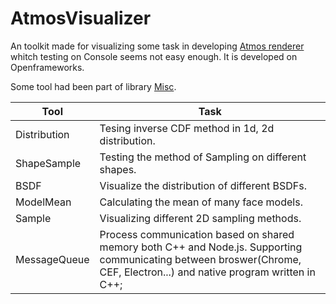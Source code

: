 # AtmosVisualizer
An toolkit made for visualizing some task in developing [Atmos renderer](https://github.com/BentleyBlanks/Atmos) whitch testing on Console seems not easy enough. It is developed on Openframeworks. 

Some tool had been part of library [Misc](https://github.com/BentleyBlanks/Misc).

Tool | Task
---- |----
Distribution | Tesing inverse CDF method in 1d, 2d distribution.
ShapeSample | Testing the method of Sampling on different shapes.
BSDF | Visualize the distribution of different BSDFs.
ModelMean | Calculating the mean of many face models.
Sample | Visualizing different 2D sampling methods.
MessageQueue | Process communication based on shared memory both C++ and Node.js. Supporting communicating between broswer(Chrome, CEF, Electron...) and native program written in C++;
